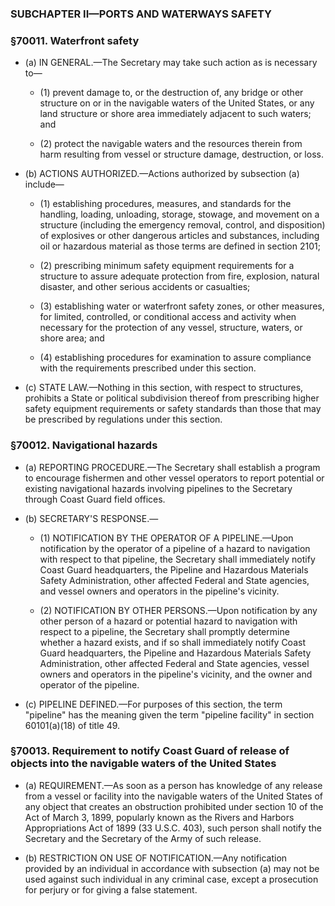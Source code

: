 ### SUBCHAPTER II—PORTS AND WATERWAYS SAFETY

### §70011. Waterfront safety
* (a) IN GENERAL.—The Secretary may take such action as is necessary to—

  * (1) prevent damage to, or the destruction of, any bridge or other structure on or in the navigable waters of the United States, or any land structure or shore area immediately adjacent to such waters; and

  * (2) protect the navigable waters and the resources therein from harm resulting from vessel or structure damage, destruction, or loss.


* (b) ACTIONS AUTHORIZED.—Actions authorized by subsection (a) include—

  * (1) establishing procedures, measures, and standards for the handling, loading, unloading, storage, stowage, and movement on a structure (including the emergency removal, control, and disposition) of explosives or other dangerous articles and substances, including oil or hazardous material as those terms are defined in section 2101;

  * (2) prescribing minimum safety equipment requirements for a structure to assure adequate protection from fire, explosion, natural disaster, and other serious accidents or casualties;

  * (3) establishing water or waterfront safety zones, or other measures, for limited, controlled, or conditional access and activity when necessary for the protection of any vessel, structure, waters, or shore area; and

  * (4) establishing procedures for examination to assure compliance with the requirements prescribed under this section.


* (c) STATE LAW.—Nothing in this section, with respect to structures, prohibits a State or political subdivision thereof from prescribing higher safety equipment requirements or safety standards than those that may be prescribed by regulations under this section.

### §70012. Navigational hazards
* (a) REPORTING PROCEDURE.—The Secretary shall establish a program to encourage fishermen and other vessel operators to report potential or existing navigational hazards involving pipelines to the Secretary through Coast Guard field offices.

* (b) SECRETARY'S RESPONSE.—

  * (1) NOTIFICATION BY THE OPERATOR OF A PIPELINE.—Upon notification by the operator of a pipeline of a hazard to navigation with respect to that pipeline, the Secretary shall immediately notify Coast Guard headquarters, the Pipeline and Hazardous Materials Safety Administration, other affected Federal and State agencies, and vessel owners and operators in the pipeline's vicinity.

  * (2) NOTIFICATION BY OTHER PERSONS.—Upon notification by any other person of a hazard or potential hazard to navigation with respect to a pipeline, the Secretary shall promptly determine whether a hazard exists, and if so shall immediately notify Coast Guard headquarters, the Pipeline and Hazardous Materials Safety Administration, other affected Federal and State agencies, vessel owners and operators in the pipeline's vicinity, and the owner and operator of the pipeline.


* (c) PIPELINE DEFINED.—For purposes of this section, the term "pipeline" has the meaning given the term "pipeline facility" in section 60101(a)(18) of title 49.

### §70013. Requirement to notify Coast Guard of release of objects into the navigable waters of the United States
* (a) REQUIREMENT.—As soon as a person has knowledge of any release from a vessel or facility into the navigable waters of the United States of any object that creates an obstruction prohibited under section 10 of the Act of March 3, 1899, popularly known as the Rivers and Harbors Appropriations Act of 1899 (33 U.S.C. 403), such person shall notify the Secretary and the Secretary of the Army of such release.

* (b) RESTRICTION ON USE OF NOTIFICATION.—Any notification provided by an individual in accordance with subsection (a) may not be used against such individual in any criminal case, except a prosecution for perjury or for giving a false statement.
